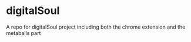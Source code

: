 # digitalSoul
A repo for digitalSoul project including both the chrome extension and the metaballs part
